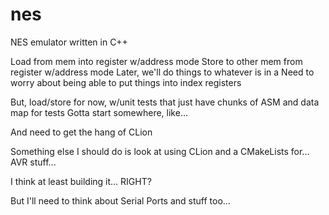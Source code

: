 # nes
NES emulator written in C++

Load from mem into register w/address mode
Store to other mem from register w/address mode
Later, we'll do things to whatever is in a
Need to worry about being able to put things into index registers

But, load/store for now, w/unit tests that just have chunks of ASM 
and data map for tests
Gotta start somewhere, like...

And need to get the hang of CLion

Something else I should do is look at using CLion and a
CMakeLists for... AVR stuff...

I think at least building it...
RIGHT?

But I'll need to think about Serial Ports and stuff too...
